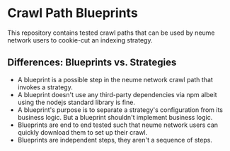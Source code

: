# Crawl Path Blueprints

This repository contains tested crawl paths that can be used by neume network
users to cookie-cut an indexing strategy.

## Differences: Blueprints vs. Strategies

- A blueprint is a possible step in the neume network crawl path that invokes a
  strategy.
- A blueprint doesn't use any third-party dependencies via npm albeit using the
  nodejs standard library is fine.
- A blueprint's purpose is to separate a strategy's configuration from its
  business logic. But a blueprint shouldn't implement business logic.
- Blueprints are end to end tested such that neume network users can quickly
  download them to set up their crawl.
- Blueprints are independent steps, they aren't a sequence of steps.
